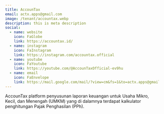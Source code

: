 ```yaml
---
title: AccounTax
email: actx.apps@gmail.com
image: /tenant/accountax.webp
description: this is meta description
social:
  - name: website
    icon: FaGlobe
    link: https://accountax.id/
  - name: instagram
    icon: FaInstagram
    link: https://instagram.com/accountax.official
  - name: youtube
    icon: FaYoutube
    link: https://youtube.com/@AccounTaxOfficial-ev9hu
  - name: email
    icon: FaEnvelope
    link: https://mail.google.com/mail/?view=cm&fs=1&to=actx.apps@gmail.com
---
```


AccounTax platform penyusunan laporan keuangan untuk Usaha Mikro, Kecil, dan Menengah (UMKM) yang di dalamnya terdapat kalkulator penghitungan Pajak Penghasilan (PPh).